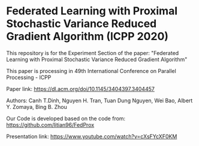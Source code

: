 # Federated Learning with Proximal Stochastic Variance Reduced Gradient Algorithm (ICPP 2020)

This repository is for the Experiment Section of the paper: "Federated Learning with Proximal Stochastic Variance Reduced Gradient Algorithm"

This paper is processing in 49th International Conference on Parallel Processing - ICPP

Paper link: https://dl.acm.org/doi/10.1145/3404397.3404457

Authors:
Canh T.Dinh, Nguyen H. Tran, Tuan Dung Nguyen, Wei Bao, Albert Y. Zomaya, Bing B. Zhou


Our Code is developed based on the code from: 
https://github.com/litian96/FedProx

Presentation link:
https://www.youtube.com/watch?v=cXsFYcXF0KM

